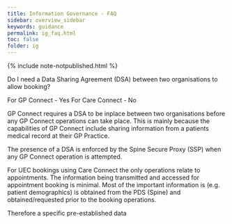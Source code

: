 ```yaml
---
title: Information Governance - FAQ
sidebar: overview_sidebar
keywords: guidance
permalink: ig_faq.html
toc: false
folder: ig
---
```


{% include note-notpublished.html %}

Do I need a Data Sharing Agreement (DSA) between two organisations to allow booking?

For GP Connect - Yes
For Care Connect - No


GP Connect requires a DSA to be inplace between two organisations before any GP Connect operations can take place. This is mainly because the capabilities of GP Connect include sharing information from a patients medical record at their GP Practice. 

The presence of a DSA is enforced by the Spine Secure Proxy (SSP) when any GP Connect operation is attempted.

For UEC bookings using Care Connect the only operations relate to appointments. The information being transmitted and accessed for appointment booking is minimal. Most of the important information is (e.g. patient demographics) is obtained from the PDS (Spine) and obtained/requested prior to the booking operations.

Therefore a specific pre-established data  

